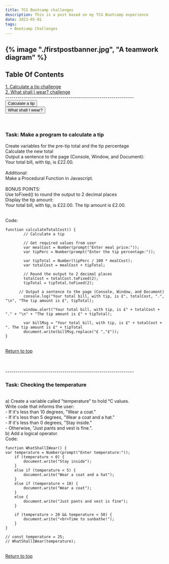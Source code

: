 ```yaml
---
title: TCG Bootcamp challenges
description: This is a post based on my TCG Bootcamp experience
date: 2023-05-01
tags:
  - Bootcamp Challenges
---
```

{% image "./firstpostbanner.jpg", "A teamwork diagram" %}
---------------------------------------------------------------
<h2 id="toc">Table Of Contents</h2>
<a href="#calculateTip">1. Calculate a tip challenge</a>
<br><a href="#whatShallIWear">2. What shall I wear? challenge</a>
<br>
---------------------------------------------------------------

<body>
    <br><button type="button" onclick="calculateTotalCost()">Calculate a tip</button>
    <br><button type="button" onclick="WhatShallIWear()">What shall I wear?</button>
    <br><br><br>
    <h3 id="calculateTip">Task: Make a program to calculate a tip</h3>
    Create variables for the pre-tip total and the tip percentage
    <br>Calculate the new total
    <br>Output a sentence to the page (Console, Window, and Document): <br>Your total bill, with tip, is £22.00.
    <br><br>Additional:
    <br>Make a Procedural Function in Javascript.
    <br><br>BONUS POINTS:
    <br>Use toFixed() to round the output to 2 decimal places
    <br>Display the tip amount:
    <br>Your total bill, with tip, is £22.00. The tip amount is £2.00.
</body>

<br>Code:
```diff-js
function calculateTotalCost() {
        // Calculate a tip

        // Get required values from user
        var mealCost = Number(prompt("Enter meal price:"));
        var tipPerc = Number(prompt("Enter the tip percentage:"));

        var tipTotal = Number(tipPerc / 100 * mealCost);
        var totalCost = mealCost + tipTotal;

        // Round the output to 2 decimal places
        totalCost = totalCost.toFixed(2);
        tipTotal = tipTotal.toFixed(2);

      // Output a sentence to the page (Console, Window, and Document)
        console.log("Your total bill, with tip, is £", totalCost, ".", "\n", "The tip amount is £", tipTotal);

        window.alert("Your total bill, with tip, is £" + totalCost + "." + "\n" + "The tip amount is £" + tipTotal);

        var billMsg = "Your total bill, with tip, is £" + totalCost + ". The tip amount is £" + tipTotal
        document.write(billMsg.replace("£ ","£"));
}
```

<br><a href="#toc">Return to top</a>

<br><br>---------------------------------------------------------------
<br><h3 id="whatShallIWear">Task: Checking the temperature</h3>
<br>a) Create a variable called "temperature" to hold °C values.
<br>Write code that informs the user:
<br>-  If it's less than 10 degrees, "Wear a coat."
<br>-  If it's less than 5 degrees, "Wear a coat and a hat."
<br>-  If it's less than 0 degrees, "Stay inside."
<br>-  Otherwise, "Just pants and vest is fine.".
<br>b) Add a logical operator.
<br>Code:

```diff-js
function WhatShallIWear() {
var temperature = Number(prompt("Enter temperature:"));
    if (temperature < 0) {
        document.write("Stay inside");
    }
    else if (temperature < 5) {
        document.write("Wear a coat and a hat");
    }
    else if (temperature < 10) {
        document.write("Wear a coat");
    }
    else {
        document.write("Just pants and vest is fine");
    }

    if (temperature > 20 && temperature < 50) {
        document.write("<br>Time to sunbathe!");
    }
}

// const temperature = 25;
// WhatShallIWear(temperature);
```

<br><a href="#toc">Return to top</a>

<script>
// Functions here:
function calculateTotalCost() {
        // Function to Calculate a tip

        // Get required values from user
        var mealCost = Number(prompt("Enter meal price:"));
        var tipPerc = Number(prompt("Enter the tip percentage:"));

        var tipTotal = Number(tipPerc / 100 * mealCost);
        var totalCost = mealCost + tipTotal;

        // Round the output to 2 decimal places
        totalCost = totalCost.toFixed(2);
        tipTotal = tipTotal.toFixed(2);

      // Output a sentence to the page (Console, Window, and Document)
        console.log("Your total bill, with tip, is £", totalCost, ".", "\n", "The tip amount is £", tipTotal);

        window.alert("Your total bill, with tip, is £" + totalCost + "." + "\n" + "The tip amount is £" + tipTotal);

        var billMsg = "Your total bill, with tip, is £" + totalCost + ". The tip amount is £" + tipTotal
        document.write(billMsg.replace("£ ","£"));
}

function WhatShallIWear() {
var temperature = Number(prompt("Enter temperature:"));
    if (temperature < 0) {
        document.write("Stay inside");
    }
    else if (temperature < 5) {
        document.write("Wear a coat and a hat");
    }
    else if (temperature < 10) {
        document.write("Wear a coat");
    }
    else {
        document.write("Just pants and vest is fine");
    }

    if (temperature > 20 && temperature < 50) {
        document.write("<br>Time to sunbathe!");
    }
}
</script>
